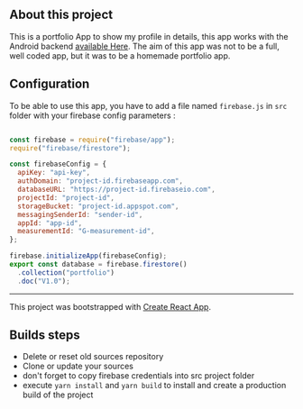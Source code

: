 ## About this project

This is a portfolio App to show my profile in details, this app works with the Android backend [available Here](https://github.com/skichrome/portfolio-android). The aim of this app was not to be a full, well coded app, but it was to be a homemade portfolio app.

## Configuration

To be able to use this app, you have to add a file named `firebase.js` in `src` folder with your firebase config parameters :
```javascript

const firebase = require("firebase/app");
require("firebase/firestore");

const firebaseConfig = {
  apiKey: "api-key",
  authDomain: "project-id.firebaseapp.com",
  databaseURL: "https://project-id.firebaseio.com",
  projectId: "project-id",
  storageBucket: "project-id.appspot.com",
  messagingSenderId: "sender-id",
  appId: "app-id",
  measurementId: "G-measurement-id",
};

firebase.initializeApp(firebaseConfig);
export const database = firebase.firestore()
  .collection("portfolio")
  .doc("V1.0");

```

***

This project was bootstrapped with [Create React App](https://github.com/facebook/create-react-app).

## Builds steps

- Delete or reset old sources repository
- Clone or update your sources
- don't forget to  copy firebase credentials into src project folder
- execute `yarn install` and `yarn build` to install and create a production build of the project 
